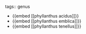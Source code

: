 tags:: genus

- {{embed [[phyllanthus acidus]]}}
- {{embed [[phyllanthus emblica]]}}
- {{embed [[phyllanthus tenellus]]}}